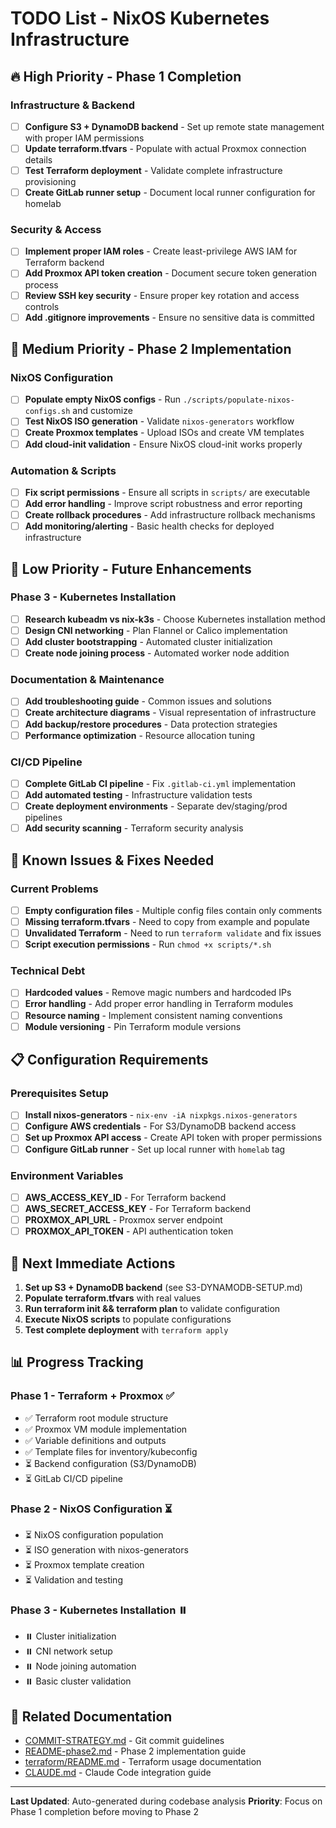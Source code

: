 # TODO List - NixOS Kubernetes Infrastructure

## 🔥 High Priority - Phase 1 Completion

### Infrastructure & Backend
- [ ] **Configure S3 + DynamoDB backend** - Set up remote state management with proper IAM permissions
- [ ] **Update terraform.tfvars** - Populate with actual Proxmox connection details
- [ ] **Test Terraform deployment** - Validate complete infrastructure provisioning
- [ ] **Create GitLab runner setup** - Document local runner configuration for homelab

### Security & Access
- [ ] **Implement proper IAM roles** - Create least-privilege AWS IAM for Terraform backend
- [ ] **Add Proxmox API token creation** - Document secure token generation process
- [ ] **Review SSH key security** - Ensure proper key rotation and access controls
- [ ] **Add .gitignore improvements** - Ensure no sensitive data is committed

## 🚀 Medium Priority - Phase 2 Implementation

### NixOS Configuration
- [ ] **Populate empty NixOS configs** - Run `./scripts/populate-nixos-configs.sh` and customize
- [ ] **Test NixOS ISO generation** - Validate `nixos-generators` workflow
- [ ] **Create Proxmox templates** - Upload ISOs and create VM templates
- [ ] **Add cloud-init validation** - Ensure NixOS cloud-init works properly

### Automation & Scripts
- [ ] **Fix script permissions** - Ensure all scripts in `scripts/` are executable
- [ ] **Add error handling** - Improve script robustness and error reporting
- [ ] **Create rollback procedures** - Add infrastructure rollback mechanisms
- [ ] **Add monitoring/alerting** - Basic health checks for deployed infrastructure

## 🔧 Low Priority - Future Enhancements

### Phase 3 - Kubernetes Installation
- [ ] **Research kubeadm vs nix-k3s** - Choose Kubernetes installation method
- [ ] **Design CNI networking** - Plan Flannel or Calico implementation
- [ ] **Add cluster bootstrapping** - Automated cluster initialization
- [ ] **Create node joining process** - Automated worker node addition

### Documentation & Maintenance
- [ ] **Add troubleshooting guide** - Common issues and solutions
- [ ] **Create architecture diagrams** - Visual representation of infrastructure
- [ ] **Add backup/restore procedures** - Data protection strategies
- [ ] **Performance optimization** - Resource allocation tuning

### CI/CD Pipeline
- [ ] **Complete GitLab CI pipeline** - Fix `.gitlab-ci.yml` implementation
- [ ] **Add automated testing** - Infrastructure validation tests
- [ ] **Create deployment environments** - Separate dev/staging/prod pipelines
- [ ] **Add security scanning** - Terraform security analysis

## 🐛 Known Issues & Fixes Needed

### Current Problems
- [ ] **Empty configuration files** - Multiple config files contain only comments
- [ ] **Missing terraform.tfvars** - Need to copy from example and populate
- [ ] **Unvalidated Terraform** - Need to run `terraform validate` and fix issues
- [ ] **Script execution permissions** - Run `chmod +x scripts/*.sh`

### Technical Debt
- [ ] **Hardcoded values** - Remove magic numbers and hardcoded IPs
- [ ] **Error handling** - Add proper error handling in Terraform modules
- [ ] **Resource naming** - Implement consistent naming conventions
- [ ] **Module versioning** - Pin Terraform module versions

## 📋 Configuration Requirements

### Prerequisites Setup
- [ ] **Install nixos-generators** - `nix-env -iA nixpkgs.nixos-generators`
- [ ] **Configure AWS credentials** - For S3/DynamoDB backend access
- [ ] **Set up Proxmox API access** - Create API token with proper permissions
- [ ] **Configure GitLab runner** - Set up local runner with `homelab` tag

### Environment Variables
- [ ] **AWS_ACCESS_KEY_ID** - For Terraform backend
- [ ] **AWS_SECRET_ACCESS_KEY** - For Terraform backend
- [ ] **PROXMOX_API_URL** - Proxmox server endpoint
- [ ] **PROXMOX_API_TOKEN** - API authentication token

## 🎯 Next Immediate Actions

1. **Set up S3 + DynamoDB backend** (see S3-DYNAMODB-SETUP.md)
2. **Populate terraform.tfvars** with real values
3. **Run terraform init && terraform plan** to validate configuration
4. **Execute NixOS scripts** to populate configurations
5. **Test complete deployment** with `terraform apply`

## 📊 Progress Tracking

### Phase 1 - Terraform + Proxmox ✅
- ✅ Terraform root module structure
- ✅ Proxmox VM module implementation
- ✅ Variable definitions and outputs
- ✅ Template files for inventory/kubeconfig
- ⏳ Backend configuration (S3/DynamoDB)
- ⏳ GitLab CI/CD pipeline

### Phase 2 - NixOS Configuration ⏳
- ⏳ NixOS configuration population
- ⏳ ISO generation with nixos-generators
- ⏳ Proxmox template creation
- ⏳ Validation and testing

### Phase 3 - Kubernetes Installation ⏸️
- ⏸️ Cluster initialization
- ⏸️ CNI network setup
- ⏸️ Node joining automation
- ⏸️ Basic cluster validation

## 🔗 Related Documentation

- [COMMIT-STRATEGY.md](./COMMIT-STRATEGY.md) - Git commit guidelines
- [README-phase2.md](./README-phase2.md) - Phase 2 implementation guide
- [terraform/README.md](./terraform/README.md) - Terraform usage documentation
- [CLAUDE.md](./CLAUDE.md) - Claude Code integration guide

---

**Last Updated**: Auto-generated during codebase analysis
**Priority**: Focus on Phase 1 completion before moving to Phase 2